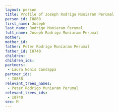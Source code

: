 ```yaml
---
layout: person
title: Profile of Joseph Rodrigo Muniaram Perumal
person_id: I0860
first_name: Joseph
last_name: Rodrigo Muniaram Perumal
full_name: Joseph Rodrigo Muniaram Perumal
mother: 
mother_id: 
father: Peter Rodrigo Muniaram Perumal
father_id: I0740
children:
children_ids:
partners:
 - Laura Nonis Candappa
partner_ids:
 - I0858
relevant_trees_names:
 - Peter Rodrigo Muniaram Perumal
relevant_trees_ids:
 - I0740
sex: M
---
```


